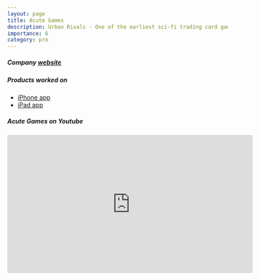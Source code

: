 ```yaml
---
layout: page
title: Acute Games
description: Urban Rivals - One of the earliest sci-fi trading card games on iOS.
importance: 6
category: pro
---
```

<h5>Company <a href="https://www.urban-rivals.com/signup/" target="_blank">website</a></h5>
<h5>Products worked on</h5>
<div class="row">
    <ul>
        <li><a href="https://apps.apple.com/us/app/urban-rivals/id329963928?platform=iphone" target="_blank">iPhone app</a></li>
        <li><a href="https://apps.apple.com/us/app/urban-rivals/id329963928" target="_blank">iPad app</a></li>
    </ul>
</div>
<h5>Acute Games on Youtube</h5>
<iframe width="560" height="315" src="https://www.youtube.com/embed/FcgYLXXpouQ" title="YouTube video player" frameborder="0" allow="accelerometer; autoplay; clipboard-write; encrypted-media; gyroscope; picture-in-picture" allowfullscreen></iframe>